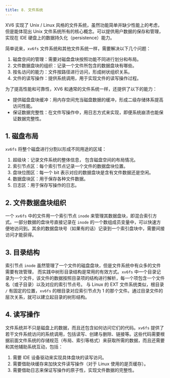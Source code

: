 ```yaml
---
title: 8. 文件系统
---
```


XV6 实现了 Unix / Linux 风格的文件系统，虽然功能简单并缺少性能上的考虑，但是能体现出 Unix 文件系统所有的核心概念。可以提供用户数据的保存和管理，实现在 IDE 硬盘上的数据持久化（persistence）能力。 

简单说来，`xv6fs` 文件系统和其他文件系统一样，需要解决以下几个问题：

1. 磁盘空间的管理：需要对磁盘盘块按照功能不同进行划分和布局。
2. 文件数据盘块的组织：记录一个文件所包含的数据盘块有哪些。
3. 按名访问的能力：文件按路径进行访问，形成树状组织关系。
4. 文件的读写操作：提供系统调用，用于实现文件的读写操作过程。

为了提高性能和可靠性，XV6 和通常的文件系统一样，还提供了以下的能力：

- 提供磁盘盘块缓冲：用内存空间充当磁盘数据的缓冲，形成二级存储体系提高访问性能。
- 保证数据完整性：在文件写操作中，用日志方式来实现，即便系统崩溃也能保证数据完整性。

## 1. 磁盘布局

`xv6fs` 将整个磁盘进行分割以形成不同用途的区域：

1. 超级块：记录文件系统的整体信息， 包含磁盘空间的布局情况。
2. 索引节点区：每个索引节点记录一个文件的数据盘块位置。
3. 盘块位图区：每一个 bit 表示对应的数据盘块是含有文件数据还是空闲。
4. 数据盘块区：用于保存各种文件数据。
5. 日志区：用于保存写操作的日志。

## 2. 文件数据盘块组织

一个 `xv6fs` 中的文件用一个索引节点 `inode` 来管理其数据盘块，即混合索引方式。一部分数据的盘块号直接记录在 `inode` 的一个数组成员变量中，可以快速方便地访问到。其余的数据盘块号（如果有的话）记录到一个索引盘块中，需要间接访问才能获得。

## 3. 目录结构

索引节点 `inode` 虽然管理了一个文件的磁盘盘块，但是文件系统中有众多的文件需要有效管理， 而实践中树形目录结构是常用的有效方式。`xv6fs` 中一个目录记录为一个文件，该文件的数据按照目录项的结构进行解析，每一个项包含一个文件名（或子目录）以及对应的索引节点号。 与 Linux 的 EXT 文件系统类似，根目录 `/` 有固定的位置，`xv6fs` 的根目录对应索引节点为 1 的那个文件。通过目录文件的层次关系，就可以建立起目录的树形结构。

## 4. 读写操作

文件系统并不只是磁盘上的数据，而且还包含如何访问它们的代码。`xv6fs` 提供了若干文件系统访问的系统调用，包括读写、创建与删除、链接等。这些代码需要根据前面文件系统的存储规范（布局、索引等格式）来获取所需的数据，而且还需要和其他辅助系统互动，包括：

1. 需要 IDE 设备驱动来实现具体盘块的读写访问。
2. 需要借助块缓存来加快文件读写操作（对于 Linux 使用的是页缓存）。
3. 需要借助日志来保证写操作的原子性，实现文件数据的完整性。